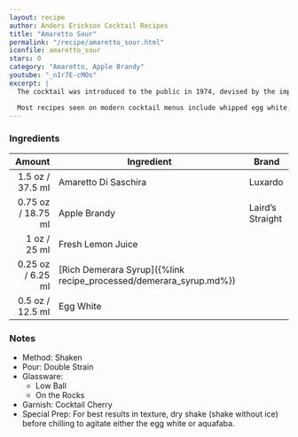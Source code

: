 ```yaml
---
layout: recipe
author: Anders Erickson Cocktail Recipes
title: "Amaretto Sour"
permalink: "/recipe/amaretto_sour.html"
iconfile: amaretto_sour
stars: 0
category: "Amaretto, Apple Brandy"
youtube: "_nIr7E-cMOs"
excerpt: |
  The cocktail was introduced to the public in 1974, devised by the importer of Amaretto di Saronno as a simple mix of two parts amaretto liqueur to one part lemon juice. It became a popular cocktail in the 1980s; most bartenders at the time substituted commercial sour mix for the lemon juice. The drink was popular as a one-dimensional easy-drinking cocktail, flavored mostly by the base spirit used.<br/ ><br />

  Most recipes seen on modern cocktail menus include whipped egg white, bourbon, and lemon juice, to improve on its flavor. Imbibe attributes this change to bartender Jeffrey Morgenthaler, who published a new version of the drink in 2012 using cask-strength bourbon, rich simple syrup, and egg white.
---
```


### Ingredients

|  Amount | Ingredient                                               | Brand            |
| ------: | -------------------------------------------------------- | ---------------- |
|  1.5 oz / 37.5 ml | Amaretto Di Saschira                                     | Luxardo          |
| 0.75 oz / 18.75 ml | Apple Brandy                                             | Laird’s Straight |
|    1 oz / 25 ml | Fresh Lemon Juice                                        |                  |
| 0.25 oz / 6.25 ml | [Rich Demerara Syrup]({%link recipe_processed/demerara_syrup.md%}) |                  |
|  0.5 oz / 12.5 ml | Egg White                                                |                  |

### Notes

- Method: Shaken
- Pour: Double Strain
- Glassware:
  - Low Ball
  - On the Rocks
- Garnish: Cocktail Cherry
- Special Prep: For best results in texture, dry shake (shake without ice) before chilling to agitate either the egg white or aquafaba.
